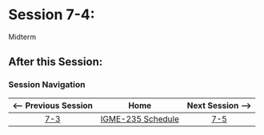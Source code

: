 # Session 7-4:

Midterm

## After this Session:

### Session Navigation

| <-- Previous Session |               Home                  | Next Session --> |
|:--------------------:|:-----------------------------------:|:----------------:|
|  [7-3](7-3.md)       | [IGME-235 Schedule](../schedule.md) |   [7-5](7-5.md)  |
